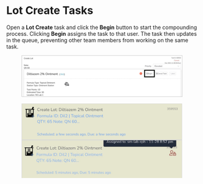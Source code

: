 # Lot Create Tasks

Open a **Lot Create** task and click the **Begin** button to start the compounding process. Clicking **Begin** assigns the task to that user. The task then updates in the queue, preventing other team members from working on the same task.

<figure><img src="../../.gitbook/assets/image (68).png" alt=""><figcaption></figcaption></figure>

<figure><img src="../../.gitbook/assets/image (70).png" alt="" width="563"><figcaption></figcaption></figure>
